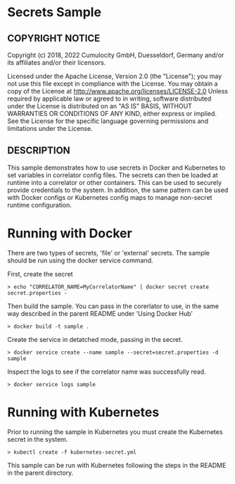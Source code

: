 # Secrets Sample

## COPYRIGHT NOTICE

Copyright (c) 2018, 2022 Cumulocity GmbH, Duesseldorf, Germany and/or its affiliates and/or their licensors.

Licensed under the Apache License, Version 2.0 (the "License"); you may not use this 
file except in compliance with the License. You may obtain a copy of the License at
http://www.apache.org/licenses/LICENSE-2.0
Unless required by applicable law or agreed to in writing, software distributed under the
License is distributed on an "AS IS" BASIS, WITHOUT WARRANTIES OR CONDITIONS OF ANY KIND, 
either express or implied. 
See the License for the specific language governing permissions and limitations under the License.


## DESCRIPTION

This sample demonstrates how to use secrets in Docker and Kubernetes to set variables in correlator
config files. The secrets can then be loaded at runtime into a correlator or other containers. This can be
used to securely provide credentials to the system. In addition, the same pattern can be used with Docker
configs or Kubernetes config maps to manage non-secret runtime configuration.

Running with Docker
==============

There are two types of secrets, 'file' or 'external' secrets. The sample should be run using the docker service
command.

First, create the secret

    > echo "CORRELATOR_NAME=MyCorrelatorName" | docker secret create secret.properties -

Then build the sample. You can pass in the corerlator to use, in the same way described in
the parent README under 'Using Docker Hub'

    > docker build -t sample .

Create the service in detatched mode, passing in the secret.

    > docker service create --name sample --secret=secret.properties -d sample

Inspect the logs to see if the correlator name was successfully read.

    > docker service logs sample


Running with Kubernetes
==============

Prior to running the sample in Kubernetes you must create the Kubernetes secret
in the system. 

    > kubectl create -f kubernetes-secret.yml

This sample can be run with Kubernetes following the steps in the README in the
parent directory. 
